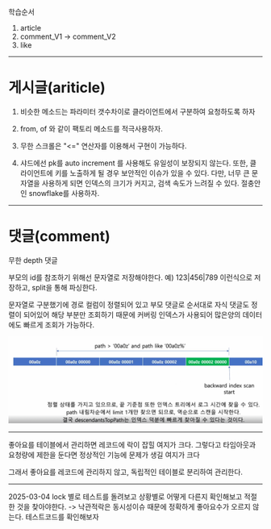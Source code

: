 학습순서
1) article
2) comment_V1 -> comment_V2
3) like

----
<h1>게시글(ariticle)</h1>

1. 비슷한 메소드는 파라미터 갯수차이로 클라이언트에서 구분하여 요청하도록 하자

2. from, of 와 같이 팩토리 메소드를 적극사용하자.

3. 무한 스크롤은 "<=" 연산자를 이용해서 구현이 가능하다.


4. 샤드에선 pk를 auto increment 를 사용해도 유일성이 보장되지 않는다.
또한, 클라이언트에 키를 노출하게 될 경우 보안적인 이슈가 있을 수 있다.
다만, 너무 큰 문자열을 사용하게 되면 인덱스의 크기가 커지고, 검색 속도가 느려질 수 있다.
절충안인 snowflake를 사용하자.


---
<h1>댓글(comment)</h1>
무한 depth 댓글

부모의 id를 참조하기 위해선 문자열로 저장해야한다.
예) 123|456|789 이런식으로 저장하고, split을 통해 파싱한다.

문자열로 구분했기에 경로 컬럼이 정렬되어 있고 부모 댓글로 순서대로 자식 댓글도 정렬이 되어있어 해당 부분만 조회하기 때문에
커버링 인덱스가 사용되어 많은양의 데이터에도 빠르게 조회가 가능하다.

![img_1.png](img_1.png)

---
좋아요를 테이블에서 관리하면 레코드에 락이 잡힐 여지가 크다.
그렇다고 타임아웃과 요청량에 제한을 둔다면 정상적인 기능에 문제가 생길 여지가 크다

그래서 좋아요를 레코드에 관리하지 않고, 독립적인 테이블로 분리하여 관리한다. 

---
2025-03-04
lock 별로 테스트를 돌려보고 상황별로 어떻게 다른지 확인해보고 적절한 것을 찾아야한다.
-> 낙관적락은 동시성이슈 때문에 정확하게 좋아요수가 오르지 않는다. 테스트코드를 확인해보자